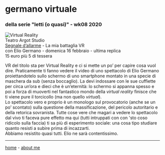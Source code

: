 # germano virtuale  
### della serie "letti (o quasi)" - wk08 2020

![](https://live.staticflickr.com/65535/49544633953_7fe5307aed_k.jpg "Virtual Reality")  
Teatro Argot Studio  
[Segnale d’allarme](https://www.teatroargotstudio.com/segnale-dallarme-la-mia-battaglia-vr/) - La mia battaglia VR   
con Elio Germano - domenica 16 febbraio - ultima replica  
15 euro più 5 di tessera  

VR del titolo sta per Virtual Reality e ci si mette un po’ per capire cosa vuol dire. Praticamente ti fanno vedere il video di uno spettacolo di Elio Germano proiettandotelo sullo schermo di uno smartphone montato in una specie di maschera da sub (senza boccaglio). La devi indossare con le sue cuffiette per circa un’ora e dieci che è un’eternità: lo schermo si appanna spesso e poi a forza di muoverti nel fantastico mondo della *virtual reality* finisce che ti viene pure il torcicollo (ma non quello *virtual*).  
Lo spettacolo vero e proprio è un monologo sul provocatorio (anche se un po’ scontato) sulla questione della massificazione, del pericolo autoritario e della retorica sovranista. Tutte cose vere che magari a vedere lo spettacolo dal vivo ti faceva pure effetto ma qui (tutti intruppati con con 'sto coso ridicolo sulla faccia) ti sa più di esperimento sociale: una cosa tipo studiare quanto resisti a subire prima di incazzarti.   
Abbiamo resistito quasi tutti. Elio ne sarà contentissimo.  
 
---  
[home](/index.md) - [about me](/aboutme.md)  
